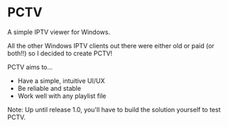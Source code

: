 # PCTV
A simple IPTV viewer for Windows.

All the other Windows IPTV clients out there were either old or paid (or both!!) so I decided to create PCTV!

PCTV aims to...
- Have a simple, intuitive UI/UX
- Be reliable and stable
- Work well with any playlist file

Note: Up until release 1.0, you'll have to build the solution yourself to test PCTV.
